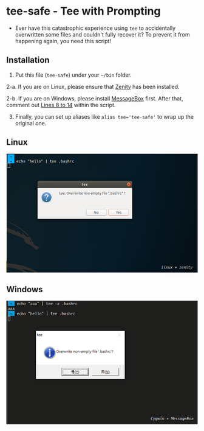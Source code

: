 # tee-safe - Tee with Prompting

- Ever have this catastrophic experience using `tee` to accidentally overwritten some files and couldn't fully recover it? To prevent it from happening again, you need this script!


## Installation

1. Put this file (`tee-safe`) under your `~/bin` folder.

2-a. If you are on Linux, please ensure that [Zenity](https://packages.ubuntu.com/search?keywords=zenity) has been installed.

2-b. If you are on Windows, please install [MessageBox](https://github.com/davidhcefx/Windows-MessageBox-for-Cmd) first. After that, comment out [Lines 8 to 14](https://github.com/davidhcefx/My-Bash-Scripts/blob/d7eacbb2fffa5d9c84b25831dbbfb76071028261/tee-safe%20-%20Tee%20with%20Prompting/tee-safe#L8-L14) within the script.

3. Finally, you can set up aliases like `alias tee='tee-safe'` to wrap up the original one.

## Linux

<img src="scnshot.png" width=600>

## Windows

<img src="scnshot2.png" width=600>

